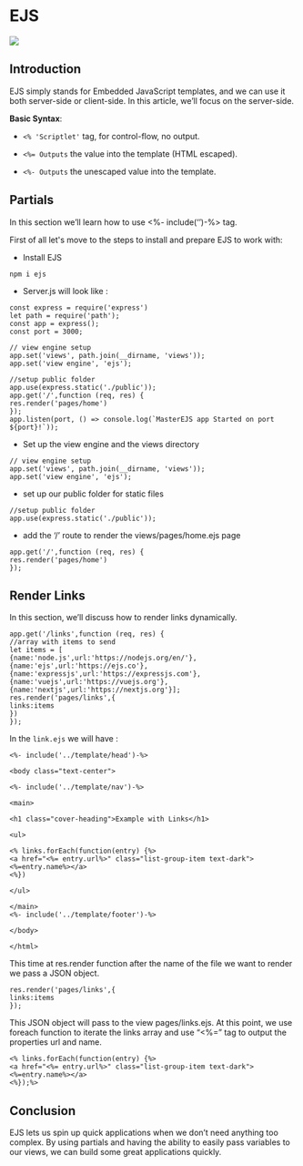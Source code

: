 # EJS

![](https://www.w3jar.com/wp-content/uploads/2019/05/express-js-template-engine.png)

## Introduction

EJS simply stands for Embedded JavaScript templates, and we can use it both server-side or client-side. In this article, we’ll focus on the server-side.

**Basic Syntax**:
* `<% 'Scriptlet'` tag, for control-flow, no output.

* `<%= Outputs` the value into the template (HTML escaped).

* `<%- Outputs` the unescaped value into the template.


## Partials

In this section we’ll learn how to use <%- include(‘’)-%> tag.

First of all let's move to the steps to install and prepare EJS to work with:

* Install EJS

```
npm i ejs
```
* Server.js will look like :

```
const express = require('express')
let path = require('path');
const app = express();
const port = 3000;

// view engine setup
app.set('views', path.join(__dirname, 'views'));
app.set('view engine', 'ejs');

//setup public folder
app.use(express.static('./public'));
app.get('/',function (req, res) {
res.render('pages/home')
});
app.listen(port, () => console.log(`MasterEJS app Started on port ${port}!`));
```

* Set up the view engine and the views directory

```
// view engine setup
app.set('views', path.join(__dirname, 'views'));
app.set('view engine', 'ejs');
```
* set up our public folder for static files

```
//setup public folder
app.use(express.static('./public'));
```

* add the ‘/’ route to render the views/pages/home.ejs page

```
app.get('/',function (req, res) {
res.render('pages/home')
});
```

## Render Links

In this section, we’ll discuss how to render links dynamically.

```
app.get('/links',function (req, res) {
//array with items to send
let items = [
{name:'node.js',url:'https://nodejs.org/en/'},
{name:'ejs',url:'https://ejs.co'},
{name:'expressjs',url:'https://expressjs.com'},
{name:'vuejs',url:'https://vuejs.org'},
{name:'nextjs',url:'https://nextjs.org'}];
res.render('pages/links',{
links:items
})
});
```

In the `link.ejs` we will have :

```
<%- include('../template/head')-%>

<body class="text-center">

<%- include('../template/nav')-%>

<main>

<h1 class="cover-heading">Example with Links</h1>

<ul>

<% links.forEach(function(entry) {%>
<a href="<%= entry.url%>" class="list-group-item text-dark"><%=entry.name%></a>
<%})

</ul>

</main>
<%- include('../template/footer')-%>

</body>

</html>
```
This time at res.render function after the name of the file we want to render we pass a JSON object.

```
res.render('pages/links',{
links:items
});
```
This JSON object will pass to the view pages/links.ejs. At this point, we use foreach function to iterate the links array and use “<%=” tag to output the properties url and name.

```
<% links.forEach(function(entry) {%>
<a href="<%= entry.url%>" class="list-group-item text-dark"><%=entry.name%></a>
<%});%>
```


## Conclusion

EJS lets us spin up quick applications when we don’t need anything too complex. By using partials and having the ability to easily pass variables to our views, we can build some great applications quickly.
